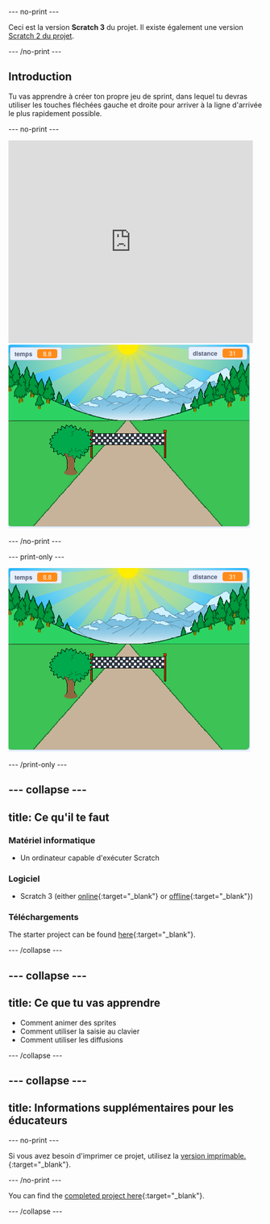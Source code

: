--- no-print ---

Ceci est la version **Scratch 3** du projet. Il existe également une version [Scratch 2 du projet](https://projects.raspberrypi.org/en/projects/sprint-scratch2).

--- /no-print ---

## Introduction

Tu vas apprendre à créer ton propre jeu de sprint, dans lequel tu devras utiliser les touches fléchées gauche et droite pour arriver à la ligne d'arrivée le plus rapidement possible.

--- no-print ---

<div class="scratch-preview">
  <iframe allowtransparency="true" width="485" height="402" src="https://scratch.mit.edu/projects/embed/298930696/?autostart=false" frameborder="0" scrolling="no"></iframe>
  <img src="images/sprint-final.png">
</div>

--- /no-print ---

--- print-only ---

![projet terminé](images/sprint-final.png)

--- /print-only ---


--- collapse ---
---
title: Ce qu'il te faut
---

### Matériel informatique

+ Un ordinateur capable d'exécuter Scratch

### Logiciel

+ Scratch 3 (either [online](https://rpf.io/scratchon){:target="_blank"} or [offline](https://rpf.io/scratchoff){:target="_blank"})

### Téléchargements

The starter project can be found [here](https://rpf.io/p/en/sprint-go){:target="_blank"}.

--- /collapse ---

--- collapse ---
---
title: Ce que tu vas apprendre
---

- Comment animer des sprites
- Comment utiliser la saisie au clavier
- Comment utiliser les diffusions

--- /collapse ---

--- collapse ---
---
title: Informations supplémentaires pour les éducateurs
---

--- no-print ---

Si vous avez besoin d'imprimer ce projet, utilisez la [ version imprimable. ](https://projects.raspberrypi.org/en/projects/sprint/print) {:target="_blank"}.

--- /no-print ---

You can find the [completed project here](https://rpf.io/p/en/sprint-get){:target="_blank"}.

--- /collapse ---


